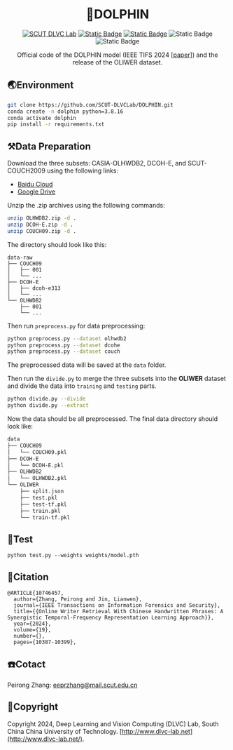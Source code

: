 # <div align="center">:dolphin:DOLPHIN</div>

<div align="center">
  <a href="http://dlvc-lab.net/lianwen/"> <img alt="SCUT DLVC Lab" src="https://img.shields.io/badge/SCUT-DLVC_Lab-A85882?logo=Academia&logoColor=hsl"></a>
  <a href="https://ieeexplore.ieee.org/document/10746457"> <img alt="Static Badge" src="https://img.shields.io/badge/IEEE_TIFS-DOLPHIN-%23327FE6?logo=IEEE&logoColor=rgb&labelColor=green"></a>
  <a href="https://arxiv.org/abs/2412.11668"> <img alt="Static Badge" src="https://img.shields.io/badge/arXiv-2412.11668-gray?logo=arXiv&logoColor=rgb&labelColor=%23CE0000"></a>
  <img alt="Static Badge" src="https://img.shields.io/badge/Pytorch%201.12-orange?logo=pytorch&logoColor=rgb">
  <img alt="Static Badge" src="https://img.shields.io/badge/Python%203.8-lightgray?logo=python&logoColor=rgb">


Official code of the DOLPHIN model (IEEE TIFS 2024 [[paper](https://arxiv.org/abs/2412.11668)]) and the release of the OLIWER dataset.
</div>

## :earth_asia:Environment

```bash
git clone https://github.com/SCUT-DLVCLab/DOLPHIN.git
conda create -n dolphin python=3.8.16
conda activate dolphin
pip install -r requirements.txt
```

## :hammer_and_pick:Data Preparation

Download the three subsets: CASIA-OLHWDB2, DCOH-E, and SCUT-COUCH2009 using the following links:

- [Baidu Cloud](https://pan.baidu.com/s/1Op917v5IM7OushQ_xPNLSg?pwd=oler)
- [Google Drive](https://drive.google.com/drive/folders/1W-R78wLSJXDhK998c_zIAEFxtPE10AX4?usp=sharing)

Unzip the .zip archives using the following commands:

```bash
unzip OLHWDB2.zip -d .
unzip DCOH-E.zip -d .
unzip COUCH09.zip -d .
```

The directory should look like this:

```
data-raw
├── COUCH09
│   ├── 001
│   └── ...
├── DCOH-E
│   ├── dcoh-e313
│   └── ...
└── OLHWDB2
    ├── 001
    └── ...
```

Then run `preprocess.py` for data preprocessing:

```bash
python preprocess.py --dataset olhwdb2
python preprocess.py --dataset dcohe
python preprocess.py --dataset couch
```

The preprocessed data will be saved at the `data` folder.

Then run the `divide.py` to merge the three subsets into the **OLIWER** dataset and divide the data into `training` and `testing` parts.

```bash
python divide.py --divide
python divide.py --extract
```

Now the data should be all preprocessed. The final data directory should look like:

```bash
data
├── COUCH09
│   └── COUCH09.pkl
├── DCOH-E
│   └── DCOH-E.pkl
├── OLHWDB2
│   └── OLHWDB2.pkl
└── OLIWER
    ├── split.json
    ├── test.pkl
    ├── test-tf.pkl
    ├── train.pkl
    └── train-tf.pkl
```

## :rocket:Test

```
python test.py --weights weights/model.pth
```

## :bookmark_tabs:Citation

```
@ARTICLE{10746457,
  author={Zhang, Peirong and Jin, Lianwen},
  journal={IEEE Transactions on Information Forensics and Security}, 
  title={{Online Writer Retrieval With Chinese Handwritten Phrases: A Synergistic Temporal-Frequency Representation Learning Approach}}, 
  year={2024},
  volume={19},
  number={},
  pages={10387-10399},
```

## :phone:Cotact

Peirong Zhang: eeprzhang@mail.scut.edu.cn

## :palm_tree:Copyright

Copyright 2024, Deep Learning and Vision Computing (DLVC) Lab, South China China University of Technology. [http://www.dlvc-lab.net](http://www.dlvc-lab.net/).

